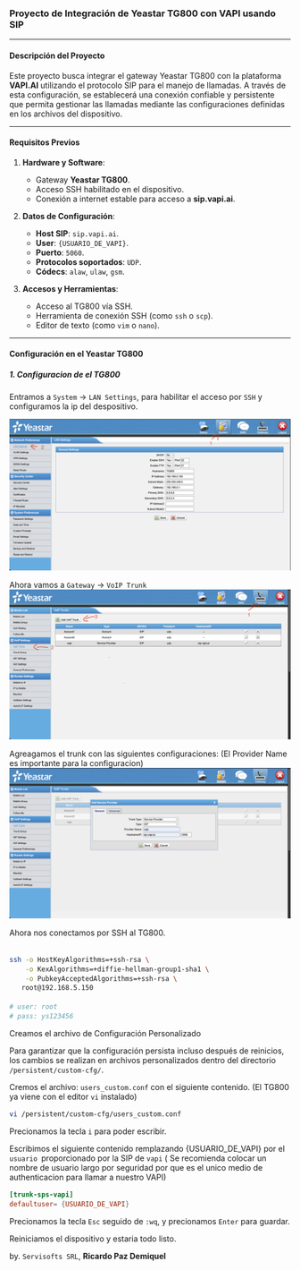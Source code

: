 ### Proyecto de Integración de Yeastar TG800 con VAPI usando SIP

---

#### Descripción del Proyecto

Este proyecto busca integrar el gateway Yeastar TG800 con la plataforma **VAPI.AI** utilizando el protocolo SIP para el manejo de llamadas. A través de esta configuración, se establecerá una conexión confiable y persistente que permita gestionar las llamadas mediante las configuraciones definidas en los archivos del dispositivo.

---

#### Requisitos Previos

1. **Hardware y Software**:
   - Gateway **Yeastar TG800**.
   - Acceso SSH habilitado en el dispositivo.
   - Conexión a internet estable para acceso a **sip.vapi.ai**.
   
2. **Datos de Configuración**:
   - **Host SIP**: `sip.vapi.ai`.
   - **User**: `{USUARIO_DE_VAPI}`.
   - **Puerto**: `5060`.
   - **Protocolos soportados**: `UDP`.
   - **Códecs**: `alaw`, `ulaw`, `gsm`.

3. **Accesos y Herramientas**:
   - Acceso al TG800 vía SSH.
   - Herramienta de conexión SSH (como `ssh` o `scp`).
   - Editor de texto (como `vim` o `nano`).

---

#### Configuración en el Yeastar TG800
##### 1. Configuracion de el TG800

Entramos a `System` -> `LAN Settings`, para habilitar el acceso por `SSH` y configuramos la ip del despositivo.

![alt text](img/config_lan.png)

Ahora vamos a `Gateway` -> `VoIP Trunk`
![alt text](img/add_sip_trunk.png)


Agreagamos el trunk con las siguientes configuraciones:
(El Provider Name es importante para la configuracion)
![alt text](img/add_trunk.png)

Ahora nos conectamos por SSH al TG800.

```bash

ssh -o HostKeyAlgorithms=+ssh-rsa \
    -o KexAlgorithms=+diffie-hellman-group1-sha1 \
    -o PubkeyAcceptedAlgorithms=+ssh-rsa \
   root@192.168.5.150 

# user: root
# pass: ys123456

```

Creamos el archivo de Configuración Personalizado

Para garantizar que la configuración persista incluso después de reinicios, los cambios se realizan en archivos personalizados dentro del directorio `/persistent/custom-cfg/`.

Cremos el archivo: `users_custom.conf` con el siguiente contenido.
(El TG800 ya viene con el editor `vi` instalado)
```sh
vi /persistent/custom-cfg/users_custom.conf
```
Precionamos la tecla `i` para poder escribir.

Escribimos el siguiente contenido remplazando {USUARIO_DE_VAPI} por el `usuario `proporcionado por la SIP de `vapi` ( Se recomienda colocar un nombre de usuario largo por seguridad por que es el unico medio de authenticacion para llamar a nuestro VAPI)

```conf
[trunk-sps-vapi]
defaultuser= {USUARIO_DE_VAPI}
```
Precionamos la tecla `Esc` seguido de `:wq`, y precionamos `Enter` para guardar.

Reiniciamos el dispositivo y estaria todo listo.


by. `Servisofts SRL`, **Ricardo Paz Demiquel**




